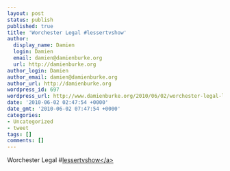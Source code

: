 ```yaml
---
layout: post
status: publish
published: true
title: 'Worchester Legal #lessertvshow'
author:
  display_name: Damien
  login: Damien
  email: damien@damienburke.org
  url: http://damienburke.org
author_login: Damien
author_email: damien@damienburke.org
author_url: http://damienburke.org
wordpress_id: 697
wordpress_url: http://www.damienburke.org/2010/06/02/worchester-legal-lessertvshow/
date: '2010-06-02 02:47:54 +0000'
date_gmt: '2010-06-02 07:47:54 +0000'
categories:
- Uncategorized
- tweet
tags: []
comments: []
---
```

<p>Worchester Legal #<a href="http:&#47;&#47;search.twitter.com&#47;search?q=%23lessertvshow" class="aktt_hashtag">lessertvshow<&#47;a></p>
